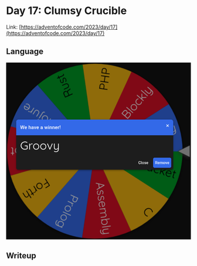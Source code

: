 # Day 17: Clumsy Crucible

Link: [https://adventofcode.com/2023/day/17](https://adventofcode.com/2023/day/17)

## Language

![Groovy](wheel.png)

## Writeup

